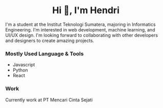 <h1 style="text-align: center;">Hi 👋, I'm Hendri</h1>
<p>
I'm a student at the Institut Teknologi Sumatera, majoring in Informatics Engineering. I'm interested in web development, machine learning, and UI/UX design. I'm looking forward to collaborating with other developers and designers to create amazing projects.
</p>
<h3>Mostly Used Language & Tools</h3>
<ul>
<li>
Javascript
</li>
<li>
Python
</li>
<li>
React
</li>
</ul>
<h3>Work</h3>
<p>Currently work at PT Mencari Cinta Sejati</p>
